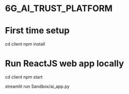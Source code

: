 # 6G_AI_TRUST_PLATFORM

# First time setup
cd client
npm install

# Run ReactJS web app locally
cd client
npm start

streamlit run Sandbox/ai_app.py
